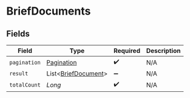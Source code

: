 # BriefDocuments


## Fields

| Field                                                       | Type                                                        | Required                                                    | Description                                                 |
| ----------------------------------------------------------- | ----------------------------------------------------------- | ----------------------------------------------------------- | ----------------------------------------------------------- |
| `pagination`                                                | [Pagination](../../models/shared/Pagination.md)             | :heavy_check_mark:                                          | N/A                                                         |
| `result`                                                    | List<[BriefDocument](../../models/shared/BriefDocument.md)> | :heavy_minus_sign:                                          | N/A                                                         |
| `totalCount`                                                | *Long*                                                      | :heavy_check_mark:                                          | N/A                                                         |
